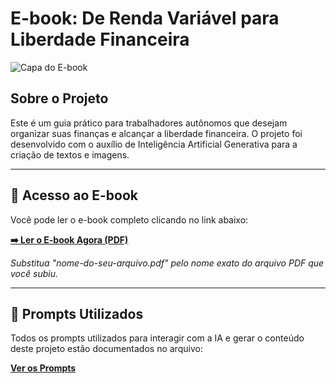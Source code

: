 # E-book: De Renda Variável para Liberdade Financeira

![Capa do E-book](image_07d5ea.jpg)

## Sobre o Projeto

Este é um guia prático para trabalhadores autônomos que desejam organizar suas finanças e alcançar a liberdade financeira. O projeto foi desenvolvido com o auxílio de Inteligência Artificial Generativa para a criação de textos e imagens.

---

## 📖 Acesso ao E-book

Você pode ler o e-book completo clicando no link abaixo:

**[➡️ Ler o E-book Agora (PDF)](nome-do-seu-arquivo.pdf)**

*Substitua "nome-do-seu-arquivo.pdf" pelo nome exato do arquivo PDF que você subiu.*

---

## 🤖 Prompts Utilizados

Todos os prompts utilizados para interagir com a IA e gerar o conteúdo deste projeto estão documentados no arquivo:

**[Ver os Prompts](prompts.txt)**
